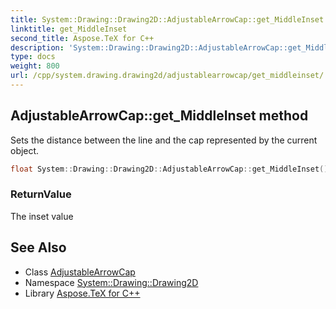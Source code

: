 ```yaml
---
title: System::Drawing::Drawing2D::AdjustableArrowCap::get_MiddleInset method
linktitle: get_MiddleInset
second_title: Aspose.TeX for C++
description: 'System::Drawing::Drawing2D::AdjustableArrowCap::get_MiddleInset method. Sets the distance between the line and the cap represented by the current object in C++.'
type: docs
weight: 800
url: /cpp/system.drawing.drawing2d/adjustablearrowcap/get_middleinset/
---
```

## AdjustableArrowCap::get_MiddleInset method


Sets the distance between the line and the cap represented by the current object.

```cpp
float System::Drawing::Drawing2D::AdjustableArrowCap::get_MiddleInset() const
```


### ReturnValue

The inset value

## See Also

* Class [AdjustableArrowCap](../)
* Namespace [System::Drawing::Drawing2D](../../)
* Library [Aspose.TeX for C++](../../../)
